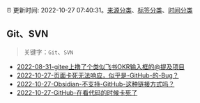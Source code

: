 :alarm_clock: 更新时间: 2022-10-27 07:40:31。[来源分类](../README.md)、[标签分类](../TAGS.md)、[时间分类](../TIMELINE.md)

## Git、SVN


> 关键字：`Git`、`SVN`



- [2022-08-31-gitee上撸了个类似飞书OKR输入框的@提及项目](https://www.zhangxinxu.com/wordpress/2022/08/gitee-feishu-okr-at-mention/) 
- [2022-10-27-页面卡死无法响应，似乎是-GitHub-的-Bug？](https://www.v2ex.com/t/890372) 
- [2022-10-27-Obsidian-不支持-GitHub-这种链接方式吗？](https://www.v2ex.com/t/890361) 
- [2022-10-27-GitHub-在看代码的时候卡死了](https://www.v2ex.com/t/890359) 